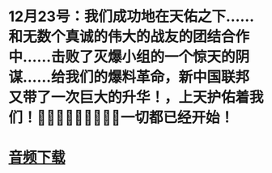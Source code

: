 
# 12月23号：我们成功地在天佑之下……和无数个真诚的伟大的战友的团结合作中……击败了灭爆小组的一个惊天的阴谋……给我们的爆料革命，新中国联邦又带了一次巨大的升华！，上天护佑着我们！🙏🙏🙏🙏🙏🙏🙏🙏🙏一切都已经开始！

# [音频下载](audio/2020-12-23-Miles-Guo-Getter-2.mp3 "点此下载")
